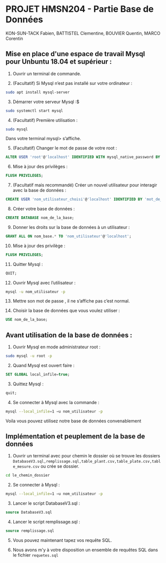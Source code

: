 # PROJET HMSN204 - Partie Base de Données
KON-SUN-TACK Fabien, BATTISTEL Clementine, BOUVIER Quentin, MARCO Corentin

## Mise en place d'une espace de travail Mysql pour Unbuntu 18.04 et supérieur :

1. Ouvrir un terminal de commande.

2. (Facultatif) Si Mysql n’est pas installé sur votre ordinateur :  
```bash
sudo apt install mysql-server
```

3. Démarrer votre serveur Mysql :$  
```bash
sudo systemctl start mysql 
```

4. (Facultatif) Première utilisation :  
```bash
sudo mysql
```
Dans votre terminal mysql>  s’affiche.

5. (Facultatif) Changer le mot de passe de votre root :  
```sql
ALTER USER 'root'@'localhost' IDENTIFIED WITH mysql_native_password BY 'le_mot_de_pass_choisi';
```

6. Mise à jour des privilèges : 
```sql
FLUSH PRIVILEGES;
```

7. (Facultatif mais recommandé) Créer un nouvel utilisateur pour interagir avec la base de données :  
```sql
CREATE USER 'nom_utilisateur_choisi'@'localhost' IDENTIFIED BY 'mot_de_passe_solide';
```

8. Créer votre base de données :  
```sql
CREATE DATABASE nom_de_la_base;
```
  
9. Donner les droits sur la base de données à un utilisateur : 
```sql
GRANT ALL ON nom_base.* TO 'nom_utilisateur'@'localhost';
```

10. Mise à jour des privilège : 
```sql
FLUSH PRIVILEGES;
```

11. Quitter Mysql : 
```sql
QUIT;
```

12. Ouvrir Mysql avec l’utilisateur : 
```bash
mysql -u nom_utilisateur -p
```

13. Mettre son mot de passe , il ne s’affiche pas c’est normal.

14. Choisir la base de données que vous voulez utiliser : 
```sql
USE nom_de_la_base;
```

## Avant utilisation de la base de données :

1. Ouvrir Mysql en mode administrateur root : 
```bash
sudo mysql -u root -p
```
2. Quand Mysql est ouvert faire : 
```sql
SET GLOBAL local_infile=true;
```
3. Quittez Mysql : 
```sql
quit;
```
4. Se connecter à Mysql avec la commande : 
```bash
mysql --local_infile=1 −u nom_utilisateur -p
```
Voila vous pouvez utilisez notre base de données convenablement

## Implémentation et peuplement de la base de données

1. Ouvrir un terminal avec pour chemin le dossier où se trouve les dossiers ```DatabaseV3.sql,remplissage.sql,table_plant.csv,table_plate.csv,table_mesure.csv``` ou crée se dossier.
```bash
cd le_chemin_dossier
```
2. Se connecter à Mysql : 
```bash
mysql --local_infile=1 −u nom_utilisateur -p 
```
3. Lancer le script DatabaseV3.sql : 
```sql
source DatabaseV3.sql
```
4. Lancer le script remplissage.sql : 
```sql
source remplissage.sql
```
5. Vous pouvez maintenant tapez vos requête SQL.

6. Nous avons m'y à votre disposition un ensemble de requêtes SQL dans le fichier ```requetes.sql```
